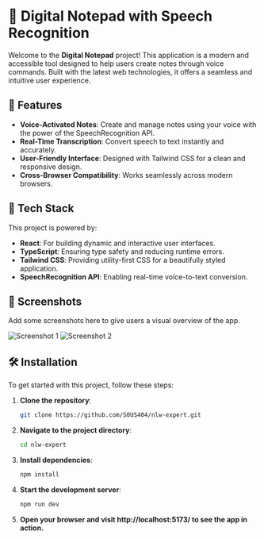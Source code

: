 # 📝 Digital Notepad with Speech Recognition

Welcome to the **Digital Notepad** project! This application is a modern and accessible tool designed to help users create notes through voice commands. Built with the latest web technologies, it offers a seamless and intuitive user experience.

## 🌟 Features

- **Voice-Activated Notes**: Create and manage notes using your voice with the power of the SpeechRecognition API.
- **Real-Time Transcription**: Convert speech to text instantly and accurately.
- **User-Friendly Interface**: Designed with Tailwind CSS for a clean and responsive design.
- **Cross-Browser Compatibility**: Works seamlessly across modern browsers.

## 🚀 Tech Stack

This project is powered by:

- **React**: For building dynamic and interactive user interfaces.
- **TypeScript**: Ensuring type safety and reducing runtime errors.
- **Tailwind CSS**: Providing utility-first CSS for a beautifully styled application.
- **SpeechRecognition API**: Enabling real-time voice-to-text conversion.

## 📸 Screenshots

Add some screenshots here to give users a visual overview of the app.

![Screenshot 1](./assets/logo.svg)
![Screenshot 2](nl2.png)

## 🛠️ Installation

To get started with this project, follow these steps:

1. **Clone the repository**:
   ```bash
   git clone https://github.com/S0US404/nlw-expert.git

2. **Navigate to the project directory**:
    ```bash
   cd nlw-expert

3. **Install dependencies**:
    ```bash
    npm install

4. **Start the development server**:
    ```bash
    npm run dev

5. **Open your browser and visit http://localhost:5173/ to see the app in action.**